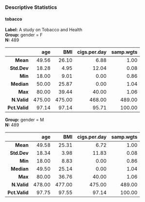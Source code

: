 ### Descriptive Statistics  
#### tobacco  
**Label:** A study on Tobacco and Health  
**Group:** gender = F  
**N:** 489  

|        &nbsp; |    age |    BMI | cigs.per.day | samp.wgts |
|--------------:|-------:|-------:|-------------:|----------:|
|      **Mean** |  49.56 |  26.10 |         6.88 |      1.00 |
|   **Std.Dev** |  18.28 |   4.95 |        12.04 |      0.08 |
|       **Min** |  18.00 |   9.01 |         0.00 |      0.86 |
|    **Median** |  50.00 |  25.87 |         0.00 |      1.04 |
|       **Max** |  80.00 |  39.44 |        40.00 |      1.06 |
|   **N.Valid** | 475.00 | 475.00 |       468.00 |    489.00 |
| **Pct.Valid** |  97.14 |  97.14 |        95.71 |    100.00 |

**Group:** gender = M  
**N:** 489  

|        &nbsp; |    age |    BMI | cigs.per.day | samp.wgts |
|--------------:|-------:|-------:|-------------:|----------:|
|      **Mean** |  49.58 |  25.31 |         6.72 |      1.00 |
|   **Std.Dev** |  18.34 |   3.98 |        11.83 |      0.08 |
|       **Min** |  18.00 |   8.83 |         0.00 |      0.86 |
|    **Median** |  49.50 |  25.14 |         0.00 |      1.04 |
|       **Max** |  80.00 |  36.76 |        40.00 |      1.06 |
|   **N.Valid** | 478.00 | 477.00 |       475.00 |    489.00 |
| **Pct.Valid** |  97.75 |  97.55 |        97.14 |    100.00 |
